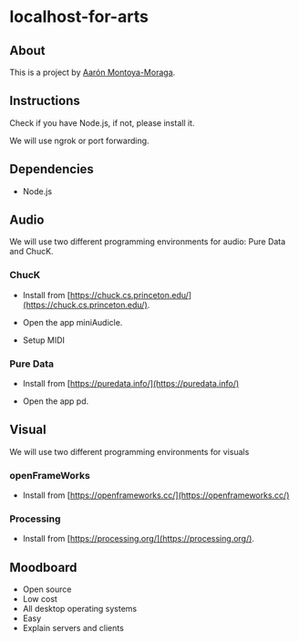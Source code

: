 # localhost-for-arts

## About

This is a project by [Aarón Montoya-Moraga](https://montoyamoraga.io/).

## Instructions

Check if you have Node.js, if not, please install it.

We will use ngrok or port forwarding.

## Dependencies

* Node.js

## Audio

We will use two different programming environments for audio: Pure Data and ChucK.

### ChucK

* Install from [https://chuck.cs.princeton.edu/](https://chuck.cs.princeton.edu/).

* Open the app miniAudicle.

* Setup MIDI

### Pure Data

* Install from [https://puredata.info/](https://puredata.info/)

* Open the app pd.



## Visual

We will use two different programming environments for visuals

### openFrameWorks

* Install from [https://openframeworks.cc/](https://openframeworks.cc/)

### Processing

* Install from [https://processing.org/](https://processing.org/).

## Moodboard

* Open source
* Low cost
* All desktop operating systems
* Easy
* Explain servers and clients
